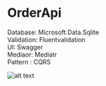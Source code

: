 # OrderApi<br/>

Database: Microsoft.Data.Sqlite<br/>
Validation: Fluentvalidation<br/>
UI: Swagger<br/>
Mediaor: Mediatr<br/>
Pattern : CQRS<br/>

![alt text](https://github.com/ertemizmustafa/OderApi/swagger.png?raw=true)
